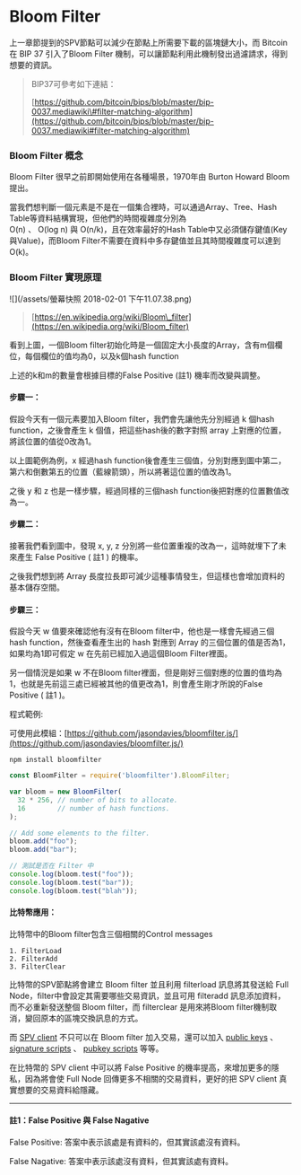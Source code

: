 # Bloom Filter

上一章節提到的SPV節點可以減少在節點上所需要下載的區塊鏈大小，而 Bitcoin在 BIP 37 引入了Bloom Filter 機制，可以讓節點利用此機制發出過濾請求，得到想要的資訊。

> BIP37可參考如下連結：
>
> [https://github.com/bitcoin/bips/blob/master/bip-0037.mediawiki\#filter-matching-algorithm](https://github.com/bitcoin/bips/blob/master/bip-0037.mediawiki#filter-matching-algorithm)

### Bloom Filter 概念

Bloom Filter 很早之前即開始使用在各種場景，1970年由 Burton Howard Bloom 提出。

當我們想判斷一個元素是不是在一個集合裡時，可以通過Array、Tree、Hash Table等資料結構實現，但他們的時間複雜度分別為  
 O\(n\) 、  O\(log n\) 與  O\(n/k\)，且在效率最好的Hash Table中又必須儲存鍵值\(Key與Value\)，而Bloom Filter不需要在資料中多存鍵值並且其時間複雜度可以達到O\(k\)。

### Bloom Filter 實現原理

![](/assets/螢幕快照 2018-02-01 下午11.07.38.png)

> [https://en.wikipedia.org/wiki/Bloom\_filter](https://en.wikipedia.org/wiki/Bloom_filter)

看到上圖，一個Bloom filter初始化時是一個固定大小長度的Array，含有m個欄位，每個欄位的值均為0，以及k個hash function

上述的k和m的數量會根據目標的False Positive \(註1\) 機率而改變與調整。

#### 步驟一：

假設今天有一個元素要加入Bloom filter，我們會先讓他先分別經過 k 個hash function，之後會產生 k 個值，把這些hash後的數字對照 array 上對應的位置，將該位置的值從0改為1。

以上圖範例為例，x 經過hash function後會產生三個值，分別對應到圖中第二，第六和倒數第五的位置（藍線箭頭），所以將著這位置的值改為1。

之後 y 和 z 也是一樣步驟，經過同樣的三個hash function後把對應的位置數值改為一。

#### 步驟二：

接著我們看到圖中，發現 x, y, z 分別將一些位置重複的改為一，這時就埋下了未來產生 False Positive \( 註1 \) 的機率。

之後我們想到將 Array 長度拉長即可減少這種事情發生，但這樣也會增加資料的基本儲存空間。

#### 步驟三：

假設今天 w 值要來確認他有沒有在Bloom filter中，他也是一樣會先經過三個hash function，然後查看產生出的 hash 對應到 Array 的三個位置的值是否為1，如果均為1即可假定 w 在先前已經加入過這個Bloom Filter裡面。

另一個情況是如果 w 不在Bloom filter裡面，但是剛好三個對應的位置的值均為1，也就是先前這三處已經被其他的值更改為1，則會產生剛才所說的False Positive \( 註1 \)。

程式範例:

可使用此模組：[https://github.com/jasondavies/bloomfilter.js/](https://github.com/jasondavies/bloomfilter.js/)

```
npm install bloomfilter
```

```js
const BloomFilter = require('bloomfilter').BloomFilter;

var bloom = new BloomFilter(
  32 * 256, // number of bits to allocate.
  16        // number of hash functions.
);

// Add some elements to the filter.
bloom.add("foo");
bloom.add("bar");

// 測試是否在 Filter 中
console.log(bloom.test("foo"));
console.log(bloom.test("bar"));
console.log(bloom.test("blah"));
```

#### 比特幣應用：

比特幣中的Bloom filter包含三個相關的Control messages

```
1. FilterLoad
2. FilterAdd
3. FilterClear
```

比特幣的SPV節點將會建立 Bloom filter 並且利用 filterload 訊息將其發送給 Full Node，filter中會設定其需要哪些交易資訊，並且可用 filteradd 訊息添加資料，而不必重新發送整個 Bloom filter，而 filterclear 是用來將Bloom filter機制取消，變回原本的區塊交換訊息的方式。

而 [SPV client](https://bitcoin.org/en/glossary/simplified-payment-verification) 不只可以在 Bloom filter 加入交易，還可以加入 [public keys](https://bitcoin.org/en/glossary/public-key) 、 [signature scripts](https://bitcoin.org/en/glossary/signature-script) 、 [pubkey scripts](https://bitcoin.org/en/glossary/pubkey-script) 等等。

在比特幣的 SPV client 中可以將 False Positive 的機率提高，來增加更多的隱私，因為將會使 Full Node 回傳更多不相關的交易資料，更好的把 SPV client 真實想要的交易資料給隱藏。

---

#### 註1：False Positive 與 False Nagative

False Positive:  答案中表示該處是有資料的，但其實該處沒有資料。

False Nagative: 答案中表示該處沒有資料，但其實該處有資料。

